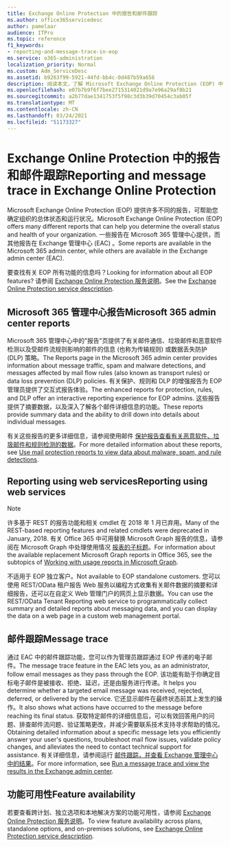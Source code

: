 ```yaml
---
title: Exchange Online Protection 中的报告和邮件跟踪
ms.author: office365servicedesc
author: pamelaar
audience: ITPro
ms.topic: reference
f1_keywords:
- reporting-and-message-trace-in-eop
ms.service: o365-administration
localization_priority: Normal
ms.custom: Adm_ServiceDesc
ms.assetid: b9263f99-5921-44fd-bb4c-0d487b59a656
description: 阅读本文，了解 Microsoft Exchange Online Protection (EOP) 中的报告和邮件) 。
ms.openlocfilehash: e07b7b9f6f7bee2715314021d9a7e96a29af8b21
ms.sourcegitcommit: a2b77dae1341753f5f98c3d3b39d70454c3ab05f
ms.translationtype: MT
ms.contentlocale: zh-CN
ms.lasthandoff: 03/24/2021
ms.locfileid: "51173327"
---
```

# <a name="reporting-and-message-trace-in-exchange-online-protection"></a><span data-ttu-id="4ca32-103">Exchange Online Protection 中的报告和邮件跟踪</span><span class="sxs-lookup"><span data-stu-id="4ca32-103">Reporting and message trace in Exchange Online Protection</span></span>

<span data-ttu-id="4ca32-104">Microsoft Exchange Online Protection (EOP) 提供许多不同的报告，可帮助您确定组织的总体状态和运行状况。</span><span class="sxs-lookup"><span data-stu-id="4ca32-104">Microsoft Exchange Online Protection (EOP) offers many different reports that can help you determine the overall status and health of your organization.</span></span> <span data-ttu-id="4ca32-105">一些报告在 Microsoft 365 管理中心提供，而其他报告在 Exchange 管理中心 (EAC) 。</span><span class="sxs-lookup"><span data-stu-id="4ca32-105">Some reports are available in the Microsoft 365 admin center, while others are available in the Exchange admin center (EAC).</span></span>

<span data-ttu-id="4ca32-106">要查找有关 EOP 所有功能的信息吗？</span><span class="sxs-lookup"><span data-stu-id="4ca32-106">Looking for information about all EOP features?</span></span> <span data-ttu-id="4ca32-107">请参阅 [Exchange Online Protection 服务说明](exchange-online-protection-service-description.md)。</span><span class="sxs-lookup"><span data-stu-id="4ca32-107">See the [Exchange Online Protection service description](exchange-online-protection-service-description.md).</span></span>

## <a name="microsoft-365-admin-center-reports"></a><span data-ttu-id="4ca32-108">Microsoft 365 管理中心报告</span><span class="sxs-lookup"><span data-stu-id="4ca32-108">Microsoft 365 admin center reports</span></span>

<span data-ttu-id="4ca32-109">Microsoft 365 管理中心中的"报告"页提供了有关邮件通信、垃圾邮件和恶意软件检测以及受邮件流规则影响的邮件的信息 (也称为传输规则) 或数据丢失防护 (DLP) 策略。</span><span class="sxs-lookup"><span data-stu-id="4ca32-109">The Reports page in the Microsoft 365 admin center provides information about message traffic, spam and malware detections, and messages affected by mail flow rules (also known as transport rules) or data loss prevention (DLP) policies.</span></span> <span data-ttu-id="4ca32-110">有关保护、规则和 DLP 的增强报告为 EOP 管理员提供了交互式报告体验。</span><span class="sxs-lookup"><span data-stu-id="4ca32-110">The enhanced reports for protection, rules, and DLP offer an interactive reporting experience for EOP admins.</span></span> <span data-ttu-id="4ca32-111">这些报告提供了摘要数据，以及深入了解各个邮件详细信息的功能。</span><span class="sxs-lookup"><span data-stu-id="4ca32-111">These reports provide summary data and the ability to drill down into details about individual messages.</span></span>

<span data-ttu-id="4ca32-112">有关这些报告的更多详细信息，请参阅使用邮件 [保护报告查看有关恶意软件、垃圾邮件和规则检测的数据](/exchange/monitoring/use-mail-protection-reports)。</span><span class="sxs-lookup"><span data-stu-id="4ca32-112">For more detailed information about these reports, see [Use mail protection reports to view data about malware, spam, and rule detections](/exchange/monitoring/use-mail-protection-reports).</span></span>

## <a name="reporting-using-web-services"></a><span data-ttu-id="4ca32-113">Reporting using web services</span><span class="sxs-lookup"><span data-stu-id="4ca32-113">Reporting using web services</span></span>

> [!NOTE]
> <span data-ttu-id="4ca32-114">许多基于 REST 的报告功能和相关 cmdlet 在 2018 年 1 月已弃用。</span><span class="sxs-lookup"><span data-stu-id="4ca32-114">Many of the REST-based reporting features and related cmdlets were deprecated in January, 2018.</span></span> <span data-ttu-id="4ca32-115">有关 Office 365 中可用替换 Microsoft Graph 报告的信息，请参阅在 Microsoft Graph 中处理使用情况 [报表的子标题](/graph/api/resources/report)。</span><span class="sxs-lookup"><span data-stu-id="4ca32-115">For information about the available replacement Microsoft Graph reports in Office 365, see the subtopics of [Working with usage reports in Microsoft Graph](/graph/api/resources/report).</span></span>

<span data-ttu-id="4ca32-116">不适用于 EOP 独立客户。</span><span class="sxs-lookup"><span data-stu-id="4ca32-116">Not available to EOP standalone customers.</span></span> <span data-ttu-id="4ca32-117">您可以使用 REST/OData 租户报告 Web 服务以编程方式收集有关邮件数据的摘要和详细报告，还可以在自定义 Web 管理门户的网页上显示数据。</span><span class="sxs-lookup"><span data-stu-id="4ca32-117">You can use the REST/OData Tenant Reporting web service to programmatically collect summary and detailed reports about messaging data, and you can display the data on a web page in a custom web management portal.</span></span>

## <a name="message-trace"></a><span data-ttu-id="4ca32-118">邮件跟踪</span><span class="sxs-lookup"><span data-stu-id="4ca32-118">Message trace</span></span>

<span data-ttu-id="4ca32-119">通过 EAC 中的邮件跟踪功能，您可以作为管理员跟踪通过 EOP 传递的电子邮件。</span><span class="sxs-lookup"><span data-stu-id="4ca32-119">The message trace feature in the EAC lets you, as an administrator, follow email messages as they pass through the EOP.</span></span> <span data-ttu-id="4ca32-120">该功能有助于你确定目标电子邮件是被接收、拒绝、延迟，还是由服务进行传递。</span><span class="sxs-lookup"><span data-stu-id="4ca32-120">It helps you determine whether a targeted email message was received, rejected, deferred, or delivered by the service.</span></span> <span data-ttu-id="4ca32-121">它还显示邮件在最终状态前其上发生的操作。</span><span class="sxs-lookup"><span data-stu-id="4ca32-121">It also shows what actions have occurred to the message before reaching its final status.</span></span> <span data-ttu-id="4ca32-122">获取特定邮件的详细信息后，可以有效回答用户的问题、排查邮件流问题、验证策略更改，并减少需要联系技术支持寻求帮助的情况。</span><span class="sxs-lookup"><span data-stu-id="4ca32-122">Obtaining detailed information about a specific message lets you efficiently answer your user's questions, troubleshoot mail flow issues, validate policy changes, and alleviates the need to contact technical support for assistance.</span></span> <span data-ttu-id="4ca32-123">有关详细信息，请参阅运行 [邮件跟踪，并查看 Exchange 管理中心中的结果](/exchange/monitoring/trace-an-email-message/run-a-message-trace-and-view-results)。</span><span class="sxs-lookup"><span data-stu-id="4ca32-123">For more information, see [Run a message trace and view the results in the Exchange admin center](/exchange/monitoring/trace-an-email-message/run-a-message-trace-and-view-results).</span></span>

## <a name="feature-availability"></a><span data-ttu-id="4ca32-124">功能可用性</span><span class="sxs-lookup"><span data-stu-id="4ca32-124">Feature availability</span></span>

<span data-ttu-id="4ca32-125">若要查看跨计划、独立选项和本地解决方案的功能可用性，请参阅 [Exchange Online Protection 服务说明](exchange-online-protection-service-description.md)。</span><span class="sxs-lookup"><span data-stu-id="4ca32-125">To view feature availability across plans, standalone options, and on-premises solutions, see [Exchange Online Protection service description](exchange-online-protection-service-description.md).</span></span>